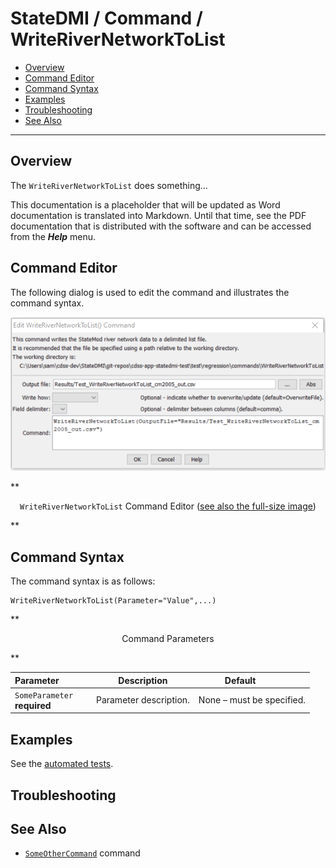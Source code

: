 # StateDMI / Command / WriteRiverNetworkToList #

* [Overview](#overview)
* [Command Editor](#command-editor)
* [Command Syntax](#command-syntax)
* [Examples](#examples)
* [Troubleshooting](#troubleshooting)
* [See Also](#see-also)

-------------------------

## Overview ##

The `WriteRiverNetworkToList` does something...

This documentation is a placeholder that will be updated as Word documentation is translated into Markdown.
Until that time, see the PDF documentation that is distributed with the software and can be accessed
from the ***Help*** menu.

## Command Editor ##

The following dialog is used to edit the command and illustrates the command syntax.

![WriteRiverNetworkToList](WriteRiverNetworkToList.png)

**<p style="text-align: center;">
`WriteRiverNetworkToList` Command Editor (<a href="../WriteRiverNetworkToList.png">see also the full-size image</a>)
</p>**

## Command Syntax ##

The command syntax is as follows:

```text
WriteRiverNetworkToList(Parameter="Value",...)
```
**<p style="text-align: center;">
Command Parameters
</p>**

| **Parameter**&nbsp;&nbsp;&nbsp;&nbsp;&nbsp;&nbsp;&nbsp;&nbsp;&nbsp;&nbsp;&nbsp;&nbsp; | **Description** | **Default**&nbsp;&nbsp;&nbsp;&nbsp;&nbsp;&nbsp;&nbsp;&nbsp;&nbsp;&nbsp; |
| --------------|-----------------|----------------- |
|`SomeParameter`<br>**required**|Parameter description.|None – must be specified.|

## Examples ##

See the [automated tests](https://github.com/OpenWaterFoundation/cdss-app-statedmi-main/tree/master/test/regression/commands/WriteRiverNetworkToList).

## Troubleshooting ##

## See Also ##

* [`SomeOtherCommand`](../SomeOtherCommand/SomeOtherCommand) command
